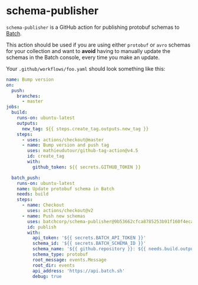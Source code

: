 # schema-publisher

`schema-publisher` is a GitHub action for publishing protobuf schemas to [Batch](https://batch.sh).

This action should be used if you are using either `protobuf` or `avro` schemas
for your collection and want to **avoid** having to manually update the schemas
in the Batch console, every time you make an update.

Your `.github/workflows/foo.yaml` should look something like this:

```yaml
name: Bump version
on:
  push:
    branches:
      - master
jobs:
  build:
    runs-on: ubuntu-latest
    outputs:
      new_tag: ${{ steps.create_tag.outputs.new_tag }}
    steps:
      - uses: actions/checkout@master
      - name: Bump version and push tag
        uses: mathieudutour/github-tag-action@v4.5
        id: create_tag
        with:
          github_token: ${{ secrets.GITHUB_TOKEN }}

  batch_push:
    runs-on: ubuntu-latest
    name: Update protobuf schema in Batch
    needs: build
    steps:
      - name: Checkout
        uses: actions/checkout@v2
      - name: Push new schemas
        uses: batchcorp/schema-publisher@9b53662cfca8785253b91f160f4eca5faceb6f37
        id: publish
        with:
          api_token: '${{ secrets.BATCH_API_TOKEN }}'
          schema_id: '${{ secrets.BATCH_SCHEMA_ID }}'
          schema_name: '${{ github.repository }}: ${{ needs.build.outputs.new_tag }}'
          schema_type: protobuf
          root_message: events.Message
          root_dir: events
          api_address: 'https://api.batch.sh'
          debug: true
```

